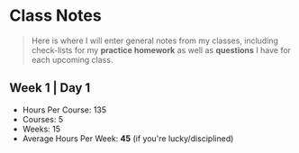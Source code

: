 # Class Notes

> Here is where I will enter general notes from my classes, including check-lists for my **practice homework** as well as **questions** I have for each upcoming class.

## Week 1 | Day 1

- Hours Per Course: 135
- Courses: 5
- Weeks: 15
- Average Hours Per Week: **45** (if you're lucky/disciplined)
